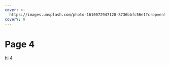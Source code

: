 ```yaml
---
cover: >-
  https://images.unsplash.com/photo-1610072947120-8736bbfc56e1?crop=entropy&cs=srgb&fm=jpg&ixid=M3wxOTcwMjR8MHwxfHNlYXJjaHwxfHw0JTIwbnVtYmVyfGVufDB8fHx8MTcwOTEzMjE5M3ww&ixlib=rb-4.0.3&q=85
coverY: 0
---
```


# Page 4

hi 4
